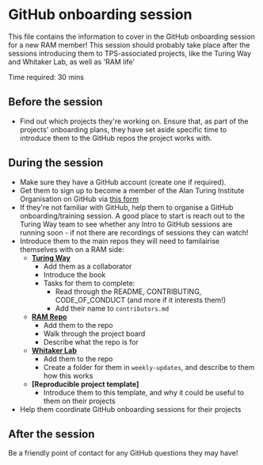 # GitHub onboarding session

This file contains the information to cover in the GitHub onboarding session for a new RAM member!
This session should probably take place after the sessions introducing them to TPS-associated projects, like the Turing Way and Whitaker Lab, as well as 'RAM life'

Time required: 30 mins

## Before the session
* Find out which projects they're working on. Ensure that, as part of the projects' onboarding plans, they have set aside specific time to introduce them to the GitHub repos the project works with.

## During the session

* Make sure they have a GitHub account (create one if required).
* Get them to sign up to become a member of the Alan Turing Institute Organisation on GitHub via [this form](https://turingcomplete.topdesk.net/tas/public/ssp/content/serviceflow?unid=3844fabf8b1c45ca9028758a350ff230&from=c56ec576-4ee8-4b07-8bde-9f9f45b6d561&openedFromService=true)
* If they're not familiar with GitHub, help them to organise a GitHub onboarding/training session. A good place to start is reach out to the Turing Way team to see whether any Intro to GitHub sessions are running soon - if not there are recordings of sessions they can watch!
* Introduce them to the main repos they will need to familairise themselves with on a RAM side:
    - **[Turing Way](https://github.com/alan-turing-institute/the-turing-way)**
        - Add them as a collaborator
        - Introduce the book
        - Tasks for them to complete:
            - Read through the README, CONTRIBUTING, CODE_OF_CONDUCT (and more if it interests them!)
            - Add their name to `contributors.md`
    - **[RAM Repo](https://github.com/alan-turing-institute/research-application-management)**
        - Add them to the repo
        - Walk through the project board
        - Describe what the repo is for
    - **[Whitaker Lab](https://github.com/WhitakerLab)**
        - Add them to the repo
        - Create a folder for them in `weekly-updates`, and describe to them how this works
    - **[Reproducible project template]**
        - Introduce them to this template, and why it could be useful to them on their projects
* Help them coordinate GitHub onboarding sessions for their projects

## After the session

Be a friendly point of contact for any GitHub questions they may have!